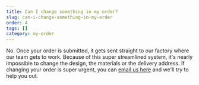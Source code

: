 ```yaml
---
title: Can I change something in my order?
slug: can-i-change-something-in-my-order
order: 4
tags: []
category: my-order
---
```


No. Once your order is submitted, it gets sent straight to our factory where our team gets to work. Because of this super streamlined system, it's nearly impossible to change the design, the materials or the delivery address. If changing your order is super urgent, you can [email us here](javascript:window.scrollToFAQContactForm();) and we'll try to help you out.
